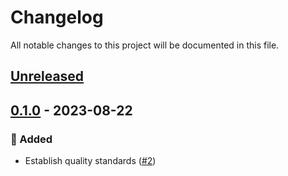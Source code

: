 # Changelog

All notable changes to this project will be documented in this file.

## [Unreleased](https://github.com/figuren-theater/ft-platform-collection/compare/0.1.0...HEAD)

## [0.1.0](https://github.com/figuren-theater/ft-platform-collection/compare/0.1.0...0.1.0) - 2023-08-22

### 🚀 Added

- Establish quality standards ([#2](https://github.com/figuren-theater/ft-platform-collection/pull/2))

